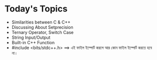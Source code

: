 # Today's Topics

* Similarities between C & C++
* Discussing About Setprecision
* Ternary Operator, Switch Case
* String Input/Output
* Built-in C++ Function
* #include <bits/stdc++.h> ==> এই ফাইল ইম্পোর্ট করলে আর কোন ফাইল ইম্পোর্ট করতে হবে না।

